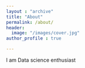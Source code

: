 ```yaml
---
layout : "archive"
title: "About"
permalink: /about/
header:
  image: "/images/cover.jpg"
author_profile : true

---
```

I am Data science enthusiast
